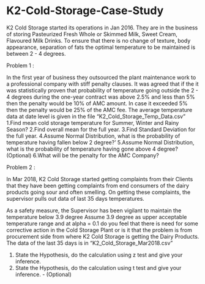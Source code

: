 # K2-Cold-Storage-Case-Study
K2 Cold Storage started its operations in Jan 2016. They are in the business of storing Pasteurized Fresh Whole or Skimmed Milk, Sweet Cream, Flavoured Milk Drinks. To ensure that there is no change of texture, body appearance, separation of fats the optimal temperature to be maintained is between 2 - 4 degrees.

Problem 1 :

In the first year of business they outsourced the plant maintenance work to a professional
company with stiff penalty clauses. It was agreed that if the it was statistically proven that
probability of temperature going outside the 2 - 4 degrees during the one-year contract
was above 2.5% and less than 5% then the penalty would be 10% of AMC amount. In case it
exceeded 5% then the penalty would be 25% of the AMC fee.
The average temperature data at date level is given in the file
“K2_Cold_Storage_Temp_Data.csv”
1.Find mean cold storage temperature for Summer, Winter and Rainy Season?
2.Find overall mean for the full year.
3.Find Standard Deviation for the full year.
4.Assume Normal Distribution, what is the probability of temperature having fallen below
2 degree?’
5.Assume Normal Distribution, what is the probability of temperature having gone above 4
degree? (Optional)
6.What will be the penalty for the AMC Company?

Problem 2 :

In Mar 2018, K2 Cold Storage started getting complaints from their Clients that they have
been getting complaints from end consumers of the dairy products going sour and often
smelling. On getting these complaints, the supervisor pulls out data of last 35 days
temperatures.

As a safety measure, the Supervisor has been vigilant to maintain the temperature below
3.9 degree
Assume 3.9 degree as upper acceptable temperature range and at alpha = 0.1 do you feel
that there is need for some corrective action in the Cold Storage Plant or is it that the
problem is from procurement side from where K2 Cold Storage is getting the Dairy
Products.
The data of the last 35 days is in “K2_Cold_Storage_Mar2018.csv”
1. State the Hypothesis, do the calculation using z test and give your inference.
2. State the Hypothesis, do the calculation using t test and give your inference. -
(Optional)
